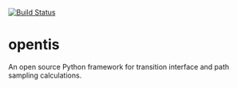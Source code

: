 [![Build Status](https://travis-ci.org/jhprinz/msm-tis.svg?branch=visualization)](https://travis-ci.org/jhprinz/msm-tis)

# opentis

An open source Python framework for transition interface and path sampling calculations.

